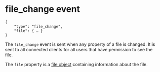 # file_change event

	{
		"type": "file_change",
		"file": { … }
	}

The `file_change` event is sent when any property of a file is changed. It is
sent to all connected clients for all users that have permission to see the
file.

The `file` property is a [file object](/types/file) containing information
about the file.
